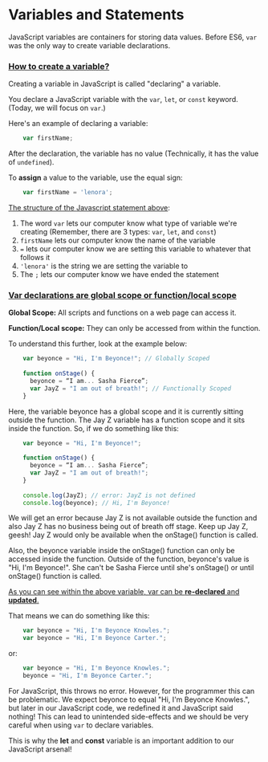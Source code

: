 # Variables and Statements

JavaScript variables are containers for storing data values. Before ES6, `var` was the only way to create variable declarations.

### <ins>How to create a variable?</ins>

Creating a variable in JavaScript is called "declaring" a variable.

You declare a JavaScript variable with the `var`, `let`, or `const` keyword. (Today, we will focus on `var`.)

Here's an example of declaring a variable:
```JavaScript
    var firstName;
```

After the declaration, the variable has no value (Technically, it has the value of `undefined`).

To <strong>assign</strong> a value to the variable, use the equal sign:
```JavaScript
    var firstName = 'lenora';
```

<ins>The structure of the [Javascript statement](https://www.w3schools.com/js/js_statements.asp) above</ins>:

1. The word `var` lets our computer know what type of variable we're creating (Remember, there are 3 types: `var`, `let`, and `const`)
2. `firstName` lets our computer know the name of the variable
3. `=` lets our computer know we are setting this variable to whatever that follows it
4. `'lenora'` is the string we are setting the variable to
5. The `;` lets our computer know we have ended the statement

### <ins>Var declarations are global scope or function/local scope</ins> 

<strong>Global Scope:</strong> All scripts and functions on a web page can access it. 

<strong>Function/Local scope:</strong> They can only be accessed from within the function.


To understand this further, look at the example below:

```JavaScript
    var beyonce = "Hi, I'm Beyonce!"; // Globally Scoped
    
    function onStage() {
      beyonce = “I am... Sasha Fierce”;
      var JayZ = "I am out of breath!"; // Functionally Scoped
    }
```

Here, the variable beyonce has a global scope and it is currently sitting outside the function. The Jay Z variable has a function scope and it sits inside the function. So, if we do something like this:


```JavaScript
    var beyonce = "Hi, I'm Beyonce!";
    
    function onStage() {
      beyonce = “I am... Sasha Fierce”;
      var JayZ = "I am out of breath!";
    }
    
    console.log(JayZ); // error: JayZ is not defined
    console.log(beyonce); // Hi, I'm Beyonce!
```
We will get an error because Jay Z is not available outside the function and also Jay Z has no business being out of breath off stage. Keep up Jay Z, geesh! Jay Z would only be available when the onStage() function is called.

Also, the beyonce variable inside the onStage() function can only be accessed inside the function. Outside of the function, beyonce's value is "Hi, I'm Beyonce!". She can't be Sasha Fierce until she's onStage() or until onStage() function is called.

<ins>As you can see within the above variable, var can be <strong>re-declared</strong> and <strong>updated</strong>.</ins>


That means we can do something like this:

```JavaScript
    var beyonce = "Hi, I'm Beyonce Knowles.";
    var beyonce = "Hi, I'm Beyonce Carter.";
```
or:
```JavaScript
    var beyonce = "Hi, I'm Beyonce Knowles.";
    beyonce = "Hi, I'm Beyonce Carter.";
```
For JavaScript, this throws no error. However, for the programmer this can be problematic. We expect beyonce to equal "Hi, I'm Beyonce Knowles.", but later in our JavaScript code, we redefined it and JavaScript said nothing! This can lead to unintended side-effects and we should be very careful when using `var` to declare variables.


This is why the <strong>let</strong> and <strong>const</strong> variable is an important addition to our JavaScript arsenal!
